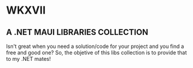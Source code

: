 # WKXVII
## A .NET MAUI LIBRARIES COLLECTION
Isn't great when you need a solution/code for your project and you find a free and good one? So, the objetive of this libs collection is to provide that to my .NET mates!
